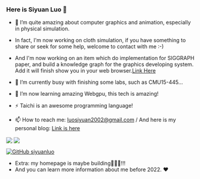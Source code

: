 ### Here is Siyuan Luo 👋
<!--
**siyuanluo/siyuanluo** is a ✨ _special_ ✨ repository because its `README.md` (this file) appears on your GitHub profile.

Here are some ideas to get you started:

- 👯 I’m looking to collaborate on ...
- 💬 Ask me about ...

- 😄 Pronouns: ...
-->

- 🔭 I’m quite amazing about computer graphics and animation, especially in physical simulation.
- In fact, I'm now working on cloth simulation, if you have something to share or seek for some help, welcome to contact with me :-)
- And I'm now working on an item which do implementation for SIGGRAPH paper, and build a knowledge graph for the graphics developing system. Add it will finish show you in your web browser.[Link Here](https://github.com/GraphicsIndex)

- 🌱 I’m currently busy with finishing some labs, such as CMU15-445...
- 🤔 I’m now learning amazing Webgpu, this tech is amazing! 
- ⚡ Taichi is an awesome programming language!
- 📫 How to reach me: luosiyuan2002@gmail.com / And here is my personal blog: [Link is here](http://120.79.138.174:8080/)



<p>
<img align="center" src="https://github-readme-stats.vercel.app/api?username=siyuanluo&show_icons=true&theme=radical"/>
<img align="center" src="https://github-readme-stats.vercel.app/api/top-langs/?username=siyuanluo&theme=radical&layout=compact" />
</p>

[![GitHub siyuanluo](https://img.shields.io/github/followers/siyuanluo?label=follower%20github&style=flat-square)](https://github.com/siyuanluo)

- Extra: my homepage is maybe building🔨🔨🔨!!! 
- And you can learn more information about me before 2022. ❤️
